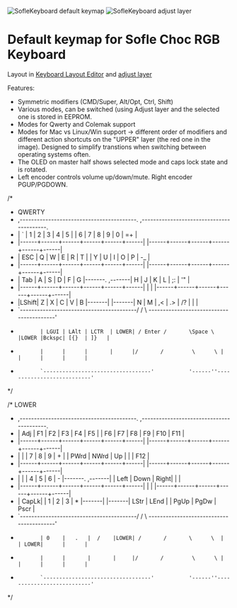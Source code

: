 ![SofleKeyboard default keymap](https://github.com/josefadamcik/SofleKeyboard/raw/master/Images/soflekeyboard.png)
![SofleKeyboard adjust layer](https://github.com/josefadamcik/SofleKeyboard/raw/master/Images/soflekeyboard_layout_adjust.png)


# Default keymap for Sofle Choc RGB Keyboard

Layout in [Keyboard Layout Editor](http://www.keyboard-layout-editor.com/#/gists/76efb423a46cbbea75465cb468eef7ff) and [adjust layer](http://www.keyboard-layout-editor.com/#/gists/4bcf66f922cfd54da20ba04905d56bd4)


Features:

- Symmetric modifiers (CMD/Super, Alt/Opt, Ctrl, Shift)
- Various modes, can be switched (using Adjust layer and the selected one is stored in EEPROM.
- Modes for Qwerty and Colemak support
- Modes for Mac vs Linux/Win support -> different order of modifiers and different action shortcuts on the "UPPER" layer (the red one in the image). Designed to simplify transtions when switching between operating systems often.
- The OLED on master half shows selected mode and caps lock state and is rotated.
- Left encoder controls volume up/down/mute. Right encoder PGUP/PGDOWN.

/*
 * QWERTY
 * ,-----------------------------------------.                    ,-----------------------------------------.
 * |  `   |   1  |   2  |   3  |   4  |   5  |                    |   6  |   7  |   8  |   9  |   0  |  =+  |
 * |------+------+------+------+------+------|                    |------+------+------+------+------+------|
 * | ESC  |   Q  |   W  |   E  |   R  |   T  |                    |   Y  |   U  |   I  |   O  |   P  |  -_  |
 * |------+------+------+------+------+------|                    |------+------+------+------+------+------|
 * | Tab  |   A  |   S  |   D  |   F  |   G  |-------.    ,-------|   H  |   J  |   K  |   L  |   ;: |  '"  |
 * |------+------+------+------+------+------|       |    |       |------+------+------+------+------+------|
 * |LShift|   Z  |   X  |   C  |   V  |   B  |-------|    |-------|   N  |   M  |   ,< |   .> |   /? |  \|  |
 * `-----------------------------------------/       /     \      \-----------------------------------------'
 *            | LGUI | LAlt | LCTR  | LOWER| / Enter /       \Space \  |LOWER |Bckspc| [{}  | ]}   |
 *            |      |      |       |      |/       /         \      \ |      |      |      |      |
 *            `----------------------------------'           '------''---------------------------'
 */

 /* LOWER
 * ,-----------------------------------------.                    ,-----------------------------------------.
 * |  Adj |  F1  |  F2  |  F3  |  F4  |  F5  |                    |  F6  |  F7  |  F8  |  F9  | F10  | F11  |
 * |------+------+------+------+------+------|                    |------+------+------+------+------+------|
 * |      |      |   7  |   8  |   9  |  +   |                    | PWrd | NWrd |  Up  |      |      | F12  |
 * |------+------+------+------+------+------|                    |------+------+------+------+------+------|
 * |      |      |   4  |   5  |   6  |  -   |-------.    ,-------|      | Left | Down | Right|      |      |
 * |------+------+------+------+------+------|       |    |       |------+------+------+------+------+------|
 * | CapLk|      |   1  |  2   |   3  |  *   |-------|    |-------| LStr | LEnd |      | PgUp | PgDw | Pscr |
 * `-----------------------------------------/       /     \      \-----------------------------------------'
 *            | 0    |   .   |  /    |LOWER| /       /       \      \  |      | LOWER|      |      |
 *            |      |       |       |     |/       /         \      \ |      |      |      |      |
 *            `----------------------------------'           '------''---------------------------'
 */
